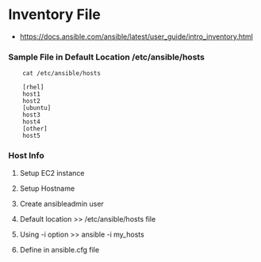 # Inventory File 

  - https://docs.ansible.com/ansible/latest/user_guide/intro_inventory.html

### Sample File in Default Location /etc/ansible/hosts
  ```
      cat /etc/ansible/hosts

      [rhel]
      host1 
      host2
      [ubuntu]
      host3
      host4
      [other]
      host5
  ```
  
  ### Host Info 
  
  1. Setup EC2 instance
  2. Setup Hostname
  3. Create ansibleadmin user
  
  1.  Default location >> /etc/ansible/hosts file 
  2.  Using -i option >> ansible -i my_hosts
  3.  Define in ansible.cfg file 

